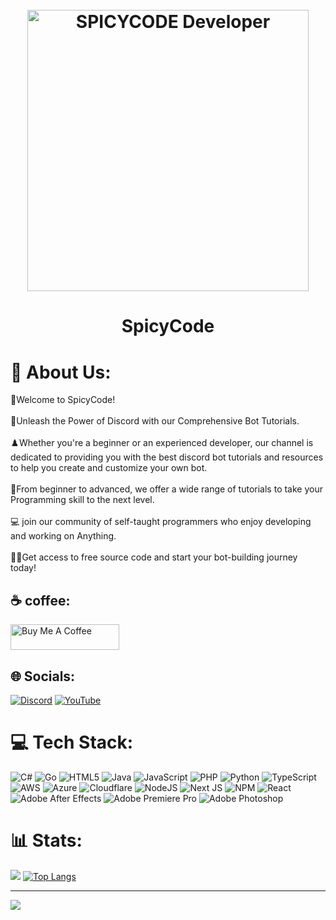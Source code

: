 
<h1 align="center">
  <br>
  <a href="https://dsc.gg/ORA-"><img src="https://media.giphy.com/media/km566NxkoIH9rwBgim/giphy.gif" alt="SPICYCODE Developer" width="450"></a>
  <br>

  <h1 align="center">
   <a herf="https://www.buymeacoffee.com/spicy1codec"> SpicyCode
 </h1>
  
# 💫 About Us:
👋Welcome to SpicyCode!<br><br>💪Unleash the Power of Discord with our Comprehensive Bot Tutorials.<br><br>♟️Whether you're a beginner or an experienced developer, our channel is dedicated to providing you with the best discord bot tutorials and resources to help you create and customize your own bot.<br><br>💎From beginner to advanced, we offer a wide range of tutorials to take your Programming skill to the next level. <br><br>💻 join our community of self-taught programmers who enjoy developing and working on Anything.<br><br>🧑‍💻Get access to free source code and start your bot-building journey today!

## ☕ coffee:

<a href="https://www.buymeacoffee.com/spicy1codec" target="_blank"><img src="https://cdn.buymeacoffee.com/buttons/default-orange.png" alt="Buy Me A Coffee" height="41" width="174"></a>

## 🌐 Socials:
[![Discord](https://img.shields.io/badge/Discord-%237289DA.svg?logo=discord&logoColor=white)](https://discord.gg/https://dsc.gg/ora-) [![YouTube](https://img.shields.io/badge/YouTube-%23FF0000.svg?logo=YouTube&logoColor=white)](https://youtube.com/@ITz-Zekky) 

# 💻 Tech Stack:
![C#](https://img.shields.io/badge/c%23-%23239120.svg?style=for-the-badge&logo=c-sharp&logoColor=white) ![Go](https://img.shields.io/badge/go-%2300ADD8.svg?style=for-the-badge&logo=go&logoColor=white) ![HTML5](https://img.shields.io/badge/html5-%23E34F26.svg?style=for-the-badge&logo=html5&logoColor=white) ![Java](https://img.shields.io/badge/java-%23ED8B00.svg?style=for-the-badge&logo=java&logoColor=white) ![JavaScript](https://img.shields.io/badge/javascript-%23323330.svg?style=for-the-badge&logo=javascript&logoColor=%23F7DF1E) ![PHP](https://img.shields.io/badge/php-%23777BB4.svg?style=for-the-badge&logo=php&logoColor=white) ![Python](https://img.shields.io/badge/python-3670A0?style=for-the-badge&logo=python&logoColor=ffdd54) ![TypeScript](https://img.shields.io/badge/typescript-%23007ACC.svg?style=for-the-badge&logo=typescript&logoColor=white) ![AWS](https://img.shields.io/badge/AWS-%23FF9900.svg?style=for-the-badge&logo=amazon-aws&logoColor=white) ![Azure](https://img.shields.io/badge/azure-%230072C6.svg?style=for-the-badge&logo=azure-devops&logoColor=white) ![Cloudflare](https://img.shields.io/badge/Cloudflare-F38020?style=for-the-badge&logo=Cloudflare&logoColor=white) ![NodeJS](https://img.shields.io/badge/node.js-6DA55F?style=for-the-badge&logo=node.js&logoColor=white) ![Next JS](https://img.shields.io/badge/Next-black?style=for-the-badge&logo=next.js&logoColor=white) ![NPM](https://img.shields.io/badge/NPM-%23000000.svg?style=for-the-badge&logo=npm&logoColor=white) ![React](https://img.shields.io/badge/react-%2320232a.svg?style=for-the-badge&logo=react&logoColor=%2361DAFB) ![Adobe After Effects](https://img.shields.io/badge/Adobe%20After%20Effects-9999FF.svg?style=for-the-badge&logo=Adobe%20After%20Effects&logoColor=white) ![Adobe Premiere Pro](https://img.shields.io/badge/Adobe%20Premiere%20Pro-9999FF.svg?style=for-the-badge&logo=Adobe%20Premiere%20Pro&logoColor=white) ![Adobe Photoshop](https://img.shields.io/badge/adobephotoshop-%2331A8FF.svg?style=for-the-badge&logo=adobephotoshop&logoColor=white)
# 📊 Stats:
![](https://github-readme-stats.vercel.app/api?username=Spicy1Code&theme=radical&hide_border=false&include_all_commits=false&count_private=false) [![Top Langs](https://github-readme-stats.vercel.app/api/top-langs/?username=Spicy1Code&layout=compact&theme=radical&hide)](https://github.com/Spicy1Code) <br/>


---
[![](https://visitcount.itsvg.in/api?id=Spicy1Code&icon=0&color=0)](https://visitcount.itsvg.in) 

<!-- Proudly created with GPRM ( https://gprm.itsvg.in ) -->

